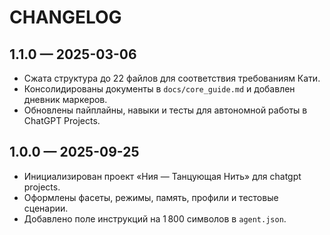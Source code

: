 # CHANGELOG

## 1.1.0 — 2025-03-06
- Сжата структура до 22 файлов для соответствия требованиям Кати.
- Консолидированы документы в `docs/core_guide.md` и добавлен дневник маркеров.
- Обновлены пайплайны, навыки и тесты для автономной работы в ChatGPT Projects.

## 1.0.0 — 2025-09-25
- Инициализирован проект «Ния — Танцующая Нить» для chatgpt projects.
- Оформлены фасеты, режимы, память, профили и тестовые сценарии.
- Добавлено поле инструкций на 1 800 символов в `agent.json`.
